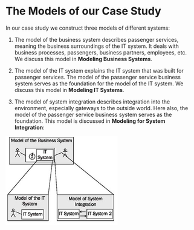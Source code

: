 # The Models of our Case Study

In our case study we construct three models of different systems:

1. The model of the business system describes passenger services, meaning the business surroundings of the IT system. It deals with business processes, passengers, business partners, employees, etc. We discuss this model in <b>Modeling Business Systems</b>.

2. The model of the IT system explains the IT system that was built for passenger services. The model of the passenger service business system serves as the foundation for the model of the IT system. We discuss this model in <b>Modeling IT Systems</b>.

3. The model of system integration describes integration into the environment, especially gateways to the outside world. Here also, the model of the passenger service business system serves as the foundation. This model is discussed in <b>Modeling for System Integration</b>:

![IT_System](images/IT_System.jpg)
